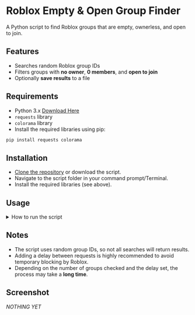 # Roblox Empty & Open Group Finder

A Python script to find Roblox groups that are empty, ownerless, and open to join.

## Features

* Searches random Roblox group IDs
* Filters groups with **no owner**, **0 members**, and **open to join**
* Optionally **save results** to a file

## Requirements

* Python 3.x [Download Here](http://python.org/downloads/)
* `requests` library
* `colorama` library
* Install the required libraries using pip:

```bash
pip install requests colorama
```

## Installation

* [Clone the repository](https://docs.github.com/en/repositories/creating-and-managing-repositories/cloning-a-repository) or download the script.
* Navigate to the script folder in your command prompt/Terminal.
* Install the required libraries (see above).

## Usage

<details>
<summary>How to run the script</summary>

### Using Python

1. Open a terminal (Command Prompt on Windows, Terminal on Mac/Linux).
2. Navigate to the folder containing `groupfinder.py`. For example:

```bash
cd path\to\your\script   # Windows
cd /path/to/your/script   # Mac/Linux
```

3. Run the script:

```bash
python groupfinder.py
```

4. Follow the prompts to set group IDs, number of checks, delay, and optionally save results.

### Using the executable

* Open the `dist` folder and run `groupfinder.exe`.
* Follow the same prompts as the Python script.

</details>

## Notes

* The script uses random group IDs, so not all searches will return results.
* Adding a delay between requests is highly recommended to avoid temporary blocking by Roblox.
* Depending on the number of groups checked and the delay set, the process may take a **long time**.

## Screenshot

*NOTHING YET*

